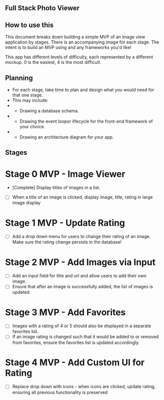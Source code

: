 ## Full Stack Photo Viewer

## How to use this

This document breaks down building a simple MVP of an image view application by stages. There is an accompanying image for each stage. The intent is to build an MVP using and any frameworks you'd like! 

This app has different levels of difficulty, each represented by a different mockup. 0 is the easiest, 4 is the most difficult.

## Planning

 * For each stage, take time to plan and design what you would need for that one stage.
 * This may include:
 * * Drawing a database schema.
 * * Drawing the event loopor lifecycle for the front-end framework of your choice.
 * * Drawing an architecture diagram for your app.

## Stages

# Stage 0 MVP - Image Viewer

* [Complete] Display titles of images in a list.
* [ ] When a title of an image is clicked, display image, title, rating in large image display

# Stage 1 MVP - Update Rating 

* [ ] Add a drop down menu for users to change their rating of an image. Make sure the rating change persists in the database!

# Stage 2 MVP - Add Images via Input

* [ ] Add an input field for title and url and allow users to add their own image.
* [ ] Ensure that after an image is successfully added, the list of images is updated.

# Stage 3 MVP - Add Favorites

* [ ] Images with a rating of 4 or 5 should also be displayed in a separate favorites list.
* [ ] If an image rating is changed such that it would be added to or removed from favorites, ensure the favorites list is updated accordingly.

# Stage 4 MVP - Add Custom UI for Rating

* [ ] Replace drop down with icons - when icons are clicked, update rating, ensuring all previous functionality is preserved
